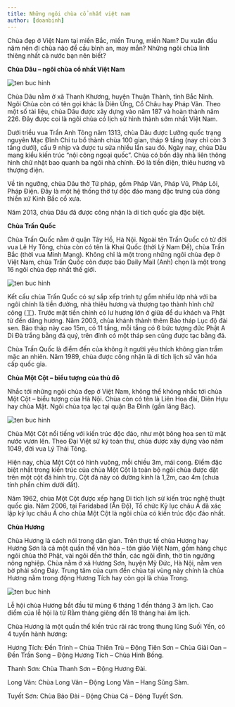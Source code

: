 ```yaml
---
title: Những ngôi chùa cổ nhất việt nam
author: [doanbinh]
---
```


Chùa đẹp ở Việt Nam tại miền Bắc, miền Trung, miền Nam? Du xuân đầu năm nên đi chùa nào để cầu bình an, may mắn? Những ngôi chùa linh thiêng nhất cả nước bạn nên biết?

**Chùa Dâu – ngôi chùa cổ nhất Việt Nam**

![ten buc hinh](https://viettravelo.com/wp-content/uploads/2018/03/chua-dep-o-viet-nam-640x480.jpg "ten buc hinh")

Chùa Dâu nằm ở xã Thanh Khương, huyện Thuận Thành, tỉnh Bắc Ninh. Ngôi Chùa còn có tên gọi khác là Diên Ứng, Cổ Châu hay Pháp Vân. Theo một số tài liệu, chùa Dâu được xây dựng vào năm 187 và hoàn thành năm 226. Đây được coi là ngôi chùa có lịch sử hình thành sớm nhất Việt Nam.

Dưới triều vua Trần Anh Tông năm 1313, chùa Dâu được Lưỡng quốc trạng nguyên Mạc Đĩnh Chi tu bổ thành chùa 100 gian, tháp 9 tầng (nay chỉ còn 3 tầng dưới), cầu 9 nhịp và được tu sửa nhiều lần sau đó. Ngày nay, chùa Dâu mang kiểu kiến trúc “nội công ngoại quốc”. Chùa có bốn dãy nhà liên thông hình chữ nhật bao quanh ba ngôi nhà chính. Đó là tiền điện, thiêu hương và thượng điện.

Về tín ngưỡng, chùa Dâu thờ Tứ pháp, gồm Pháp Vân, Pháp Vũ, Pháp Lôi, Pháp Điện. Đây là một hệ thống thờ tự độc đáo mang đặc trưng của dòng thiền xứ Kinh Bắc cổ xưa.

Năm 2013, chùa Dâu đã được công nhận là di tích quốc gia đặc biệt.

**Chùa Trấn Quốc**

Chùa Trấn Quốc nằm ở quận Tây Hồ, Hà Nội. Ngoài tên Trấn Quốc có từ đời vua Lê Hy Tông, chùa còn có tên là Khai Quốc (thời Lý Nam Đế), chùa Trấn Bắc (thời vua Minh Mạng). Không chỉ là một trong những ngôi chùa đẹp ở Việt Nam, chùa Trấn Quốc còn được báo Daily Mail (Anh) chọn là một trong 16 ngôi chùa đẹp nhất thế giới.

![ten buc hinh](https://viettravelo.com/wp-content/uploads/2018/03/chua-dep-o-viet-nam1.jpg "ten buc hinh")

Kết cấu chùa Trấn Quốc có sự sắp xếp trình tự gồm nhiều lớp nhà với ba ngôi chính là tiền đường, nhà thiêu hương và thượng tạo thành hình chữ công (工). Trước mặt tiền chính có lư hương lớn ở giữa để du khách và Phật tử đến dâng hương. Năm 2003, chùa khánh thành thêm Bảo tháp Lục độ đài sen. Bảo tháp này cao 15m, có 11 tầng, mỗi tầng có 6 bức tượng đức Phật A Di Đà trắng bằng đá quý, trên đỉnh có một tháp sen cũng được tạc bằng đá.

Chùa Trấn Quốc là điểm đến của không ít người yêu thích không gian trầm mặc an nhiên. Năm 1989, chùa được công nhận là di tích lịch sử văn hóa cấp quốc gia.

**Chùa Một Cột – biểu tượng của thủ đô**

Nhắc tới những ngôi chùa đẹp ở Việt Nam, không thể không nhắc tới chùa Một Cột – biểu tượng của Hà Nội. Chùa còn có tên là Liên Hoa đài, Diên Hựu hay chùa Mật. Ngôi chùa tọa lạc tại quận Ba Đình (gần lăng Bác).

![ten buc hinh](https://viettravelo.com/wp-content/uploads/2018/03/chua-dep-o-viet-nam2.jpg "ten buc hinh")

Chùa Một Cột nổi tiếng với kiến trúc độc đáo, như một bông hoa sen từ mặt nước vươn lên. Theo Đại Việt sử ký toàn thư, chùa được xây dựng vào năm 1049, đời vua Lý Thái Tông.

Hiện nay, chùa Một Cột có hình vuông, mỗi chiều 3m, mái cong. Điểm đặc biệt nhất trong kiến trúc của chùa Một Cột là toàn bộ ngôi chùa được đặt trên một cột đá hình trụ. Cột đá này có đường kính là 1,2m, cao 4m (chưa tính phần chìm dưới đất).

Năm 1962, chùa Một Cột được xếp hạng Di tích lịch sử kiến trúc nghệ thuật quốc gia. Năm 2006, tại Faridabad (Ấn Độ), Tổ chức Kỷ lục châu Á đã xác lập kỷ lục châu Á cho chùa Một Cột là ngôi chùa có kiến trúc độc đáo nhất.

**Chùa Hương**

Chùa Hương là cách nói trong dân gian. Trên thực tế chùa Hương hay Hương Sơn là cả một quần thể văn hóa – tôn giáo Việt Nam, gồm hàng chục ngôi chùa thờ Phật, vài ngôi đền thờ thần, các ngôi đình, thờ tín ngưỡng nông nghiệp. Chùa nằm ở xã Hương Sơn, huyện Mỹ Đức, Hà Nội, nằm ven bờ phải sông Đáy. Trung tâm của cụm đền chùa tại vùng này chính là chùa Hương nằm trong động Hương Tích hay còn gọi là chùa Trong.

![ten buc hinh](https://viettravelo.com/wp-content/uploads/2018/03/Ch%C3%B9a-h%C6%B0%C6%A1ng.jpg "ten buc hinh")

Lễ hội chùa Hương bắt đầu từ mùng 6 tháng 1 đến tháng 3 âm lịch. Cao điểm của lễ hội là từ Rằm tháng giêng đến 18 tháng hai âm lịch.


Chùa Hương là một quần thể kiến trúc rải rác trong thung lũng Suối Yến, có 4 tuyến hành hương:

 Hương Tích: Đền Trình – Chùa Thiên Trù – Động Tiên Sơn – Chùa Giải Oan – Đền Trần Song – Động Hương Tích – Chùa Hinh Bồng.

 Thanh Sơn: Chùa Thanh Sơn – Động Hương Đài.

 Long Vân: Chùa Long Vân – Động Long Vân – Hang Sũng Sàm.

 Tuyết Sơn: Chùa Bảo Đài – Động Chùa Cá – Động Tuyết Sơn.